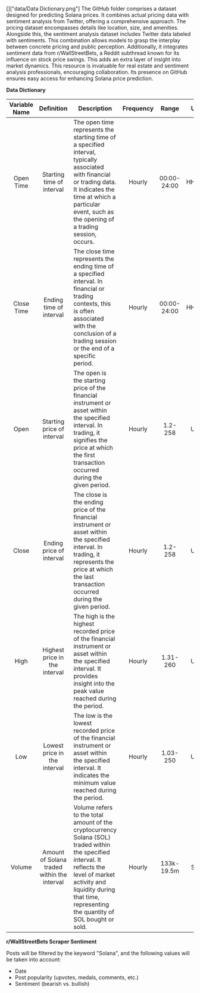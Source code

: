 []["data/Data Dictionary.png"]
The GitHub folder comprises a dataset designed for predicting Solana prices. It combines actual pricing data with sentiment analysis from Twitter, offering a comprehensive approach. The pricing dataset encompasses details like location, size, and amenities. Alongside this, the sentiment analysis dataset includes Twitter data labeled with sentiments. This combination allows models to grasp the interplay between concrete pricing and public perception. Additionally, it integrates sentiment data from r/WallStreetBets, a Reddit subthread known for its influence on stock price swings. This adds an extra layer of insight into market dynamics. This resource is invaluable for real estate and sentiment analysis professionals, encouraging collaboration. Its presence on GitHub ensures easy access for enhancing Solana price prediction.

**Data Dictionary**

| Variable Name   | Definition           | Description                                      | Frequency | Range  | Unit   | Type    |
|:------------------:|:----------------------:|--------------------------------------------------|:-----------:|:--------:|:--------:|:---------:|
| Open Time       | Starting time of interval | The open time represents the starting time of a specified interval, typically associated with financial or trading data. It indicates the time at which a particular event, such as the opening of a trading session, occurs. | Hourly     | 00:00-24:00  | HH:MM | Time |
| Close Time       | Ending time of interval | The close time represents the ending time of a specified interval. In financial or trading contexts, this is often associated with the conclusion of a trading session or the end of a specific period. | Hourly   | 00:00-24:00 | HH:MM | Time |
| Open       | Starting price of interval | The open is the starting price of the financial instrument or asset within the specified interval. In trading, it signifies the price at which the first transaction occurred during the given period. | Hourly    | 1.2-258   | USD | Numeric | Sc
| Close       | Ending price of interval | The close is the ending price of the financial instrument or asset within the specified interval. In trading, it represents the price at which the last transaction occurred during the given period. | Hourly    | 1.2-258 | USD   | Numeric |
| High       | Highest price in the interval | The high is the highest recorded price of the financial instrument or asset within the specified interval. It provides insight into the peak value reached during the period. | Hourly    | 1.31-260 | USD   | Numeric |
| Low       | Lowest price in the interval | The low is the lowest recorded price of the financial instrument or asset within the specified interval. It indicates the minimum value reached during the period. | Hourly    | 1.03-250 | USD   | Numeric |
| Volume       | Amount of Solana traded within the interval | Volume refers to the total amount of the cryptocurrency Solana (SOL) traded within the specified interval. It reflects the level of market activity and liquidity during that time, representing the quantity of SOL bought or sold. | Hourly    | 133k-19.5m | SOL | Numeric |

**r/WallStreetBets Scraper Sentiment**

Posts will be filtered by the keyword "Solana", and the following values will be taken into account:
- Date
- Post popularity (upvotes, medals, comments, etc.)
- Sentiment (bearish vs. bullish)
